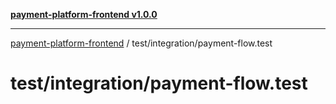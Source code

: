 [**payment-platform-frontend v1.0.0**](../../README.md)

***

[payment-platform-frontend](../../README.md) / test/integration/payment-flow.test

# test/integration/payment-flow.test

